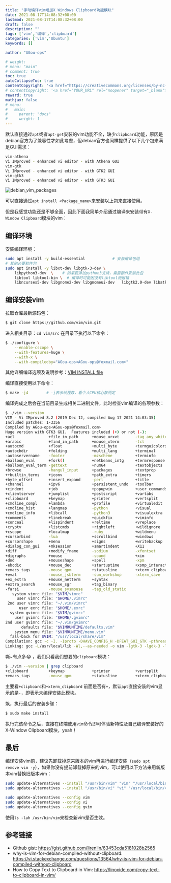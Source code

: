 ```yaml
---
title: "手动编译vim增加X Windows Clipboard功能模块"
date: 2021-08-17T14:08:32+08:00
lastmod: 2021-08-17T14:08:32+08:00
draft: false
description: ""
tags: ['vim','编译','clipboard']
categories: ['vim','Ubuntu']
keywords: []

author: "AGou-ops"

# weight:
# menu: "main"
# comment: true
toc: true
autoCollapseToc: true
contentCopyright: '<a href="https://creativecommons.org/licenses/by-nc-nd/4.0/" rel="noopener" target="_blank">CC BY-NC-ND 4.0</a>'
# contentCopyright: '<a href="YOUR_URL" rel="noopener" target="_blank">See origin</a>'
reward: true
mathjax: false
# menu:
#   main:
#     parent: "docs"
#     weight: 1
---
```


默认直接通过`apt`或者`apt-get`安装的vim功能不全，缺少`clipboard`功能，原因是debian官方为了兼容性才如此考虑，但debian官方也同样提供了以下几个包来满足GUI需求：

```bash
vim-athena
Vi IMproved - enhanced vi editor - with Athena GUI
vim-gtk
Vi IMproved - enhanced vi editor - with GTK2 GUI
vim-gtk3
Vi IMproved - enhanced vi editor - with GTK3 GUI
```

<!--more-->

![debian_vim_packages](https://agou-images.oss-cn-qingdao.aliyuncs.com/blog-images/vim/debian_vim_packages.png)

可以直接通过`apt install <Package_name>`来安装以上包来直接使用。

但是我感觉功能还是不够全面，因此下面我简单介绍通过编译来安装带有`X-Window Clipboard`模块的vim：

## 编译环境

安装编译环境：

```bash
sudo apt install -y build-essential            # 安装编译包组
# 其他必要软件包
sudo apt install -y libxt-dev libgtk-3-dev \
    libpython3-dev  \    # 如果要添加python3支持，需要额外安装此包
    libtool libtool-bin \  # 编译时可能因没有libtool而报错
    libncurses5-dev libgnome2-dev libgnomeui-dev   libgtk2.0-dev libatk1.0-dev libbonoboui2-dev   libcairo2-dev libx11-dev libxpm-dev libxt-dev     # 其他额外可能用到的包
```

## 编译安装vim

拉取仓库最新源码包：

```bash
$ git clone https://github.com/vim/vim.git
```

进入相关目录：`cd vim/src`
在目录下执行以下命令：

```bash
$ ./configure \
    --enable-cscope \
    --with-features=huge \
    --with-x \
    --with-compiledby="AGou-ops<AGou-ops@foxmail.com>"
```

其他详细编译选项及说明参考：[VIM INSTALL file](https://github.com/vim/vim/blob/master/src/INSTALL)

编译直接使用以下命令：

```bash
$ make -j4        # -j表示线程数，看个人CPU核心数而定
```

编译完成之后会在当前目录生成相关二进制文件，此时检查vim编译的各项参数：

```bash
$ ./vim --version
VIM - Vi IMproved 8.2 (2019 Dec 12, compiled Aug 17 2021 14:03:35)
Included patches: 1-3356
Compiled by AGou-ops<AGou-ops@foxmail.com>
Huge version with GTK3 GUI.  Features included (+) or not (-):
+acl               +file_in_path      +mouse_urxvt       -tag_any_white
+arabic            +find_in_path      +mouse_xterm       -tcl
+autocmd           +float             +multi_byte        +termguicolors
+autochdir         +folding           +multi_lang        +terminal
-autoservername    -footer            -mzscheme          +terminfo
+balloon_eval      +fork()            +netbeans_intg     +termresponse
+balloon_eval_term -gettext           +num64             +textobjects
+browse            -hangul_input      +packages          +textprop
++builtin_terms    +iconv             +path_extra        +timers
+byte_offset       +insert_expand     -perl              +title
+channel           +ipv6              +persistent_undo   +toolbar
+cindent           +job               +popupwin          +user_commands
+clientserver      +jumplist          +postscript        +vartabs
+clipboard         +keymap            +printer           +vertsplit
+cmdline_compl     +lambda            +profile           +virtualedit
+cmdline_hist      +langmap           -python            +visual
+cmdline_info      +libcall           -python3           +visualextra
+comments          +linebreak         +quickfix          +viminfo
+conceal           +lispindent        +reltime           +vreplace
+cryptv            +listcmds          +rightleft         +wildignore
+cscope            +localmap          -ruby              +wildmenu
+cursorbind        -lua               +scrollbind        +windows
+cursorshape       +menu              +signs             +writebackup
+dialog_con_gui    +mksession         +smartindent       +X11
+diff              +modify_fname      -sodium            -xfontset
+digraphs          +mouse             -sound             +xim
+dnd               +mouseshape        +spell             -xpm
-ebcdic            +mouse_dec         +startuptime       +xsmp_interact
+emacs_tags        -mouse_gpm         +statusline        +xterm_clipboard
+eval              -mouse_jsbterm     -sun_workshop      -xterm_save
+ex_extra          +mouse_netterm     +syntax            
+extra_search      +mouse_sgr         +tag_binary        
-farsi             -mouse_sysmouse    -tag_old_static    
   system vimrc file: "$VIM/vimrc"
     user vimrc file: "$HOME/.vimrc"
 2nd user vimrc file: "~/.vim/vimrc"
      user exrc file: "$HOME/.exrc"
  system gvimrc file: "$VIM/gvimrc"
    user gvimrc file: "$HOME/.gvimrc"
2nd user gvimrc file: "~/.vim/gvimrc"
       defaults file: "$VIMRUNTIME/defaults.vim"
    system menu file: "$VIMRUNTIME/menu.vim"
  fall-back for $VIM: "/usr/local/share/vim"
Compilation: gcc -c -I. -Iproto -DHAVE_CONFIG_H -DFEAT_GUI_GTK -pthread -I/usr/include/gtk-3.0 -I/usr/include/at-spi2-atk/2.0 -I/usr/include/at-spi-2.0 -I/usr/include/dbus-1.0 -I/usr/lib/x86_64-linux-gnu/dbus-1.0/include -I/usr/include/gtk-3.0 -I/usr/include/gio-unix-2.0 -I/usr/include/cairo -I/usr/include/pango-1.0 -I/usr/include/fribidi -I/usr/include/harfbuzz -I/usr/include/atk-1.0 -I/usr/include/cairo -I/usr/include/pixman-1 -I/usr/include/uuid -I/usr/include/freetype2 -I/usr/include/libpng16 -I/usr/include/gdk-pixbuf-2.0 -I/usr/include/libmount -I/usr/include/blkid -I/usr/include/glib-2.0 -I/usr/lib/x86_64-linux-gnu/glib-2.0/include -g -O2 -U_FORTIFY_SOURCE -D_FORTIFY_SOURCE=1 
Linking: gcc -L/usr/local/lib -Wl,--as-needed -o vim -lgtk-3 -lgdk-3 -lpangocairo-1.0 -lpango-1.0 -lharfbuzz -latk-1.0 -lcairo-gobject -lcairo -lgdk_pixbuf-2.0 -lgio-2.0 -lgobject-2.0 -lglib-2.0 -lSM -lICE -lXt -lX11 -lXdmcp -lSM -lICE -lm -ltinfo -lselinux -ldl 
```

嘶~有点多:joy: ，我们只看我们想要的`clipboard`模块：

```bash
$ ./vim --version | grep clipboard
+clipboard         +keymap            +printer           +vertsplit
+emacs_tags        -mouse_gpm         +statusline        +xterm_clipboard
```

主要看`+clipboard`和`+xterm_clipboard` 前面是否有`+`，默认`apt`直接安装的vim显示的是`-`，即表示未编译安装此模块。

飒，执行最后的安装步骤：

```bash
$ sudo make install
```

执行完该命令之后，直接在终端使用`vim`命令即可体验新特性及自己编译安装好的X-Window Clipboard模块，yeah！

## 最后

编译安装vim前，建议先卸载掉原来版本的vim再进行编译安装（`sudo apt remove vim -y`），如果你没有提前卸载掉原来的vim，可以使用以下方法来用新版本vim替换旧版本vim：

```bash
sudo update-alternatives --install "/usr/bin/vim" "vim" "/usr/local/bin/vim" 1
sudo update-alternatives --install "/usr/bin/vi" "vi" "/usr/local/bin/vim" 1

sudo update-alternatives --config vim
sudo update-alternatives --config vi
sudo update-alternatives --config gvim
```

使用`ls -lah /usr/bin/vim`来检查新vim是否生效。

## 参考链接

- Github gist: https://gist.github.com/lirenlin/63453cda5181028b2565
- why-is-vim-for-debian-compiled-without-clipboard: https://vi.stackexchange.com/questions/13564/why-is-vim-for-debian-compiled-without-clipboard
- How to Copy Text to Clipboard in Vim: https://linoxide.com/copy-text-to-clipboard-in-vim/